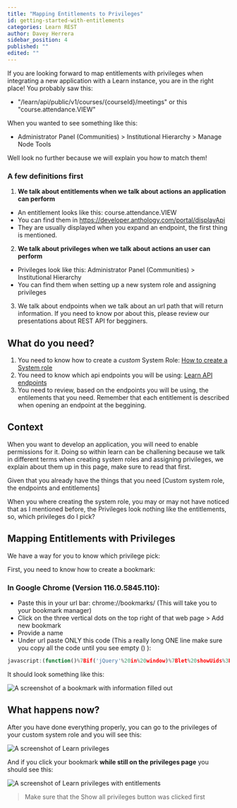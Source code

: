 ```yaml
---
title: "Mapping Entitlements to Privileges"
id: getting-started-with-entitlements
categories: Learn REST
author: Davey Herrera
sidebar_position: 4
published: ""
edited: ""
---
```


If you are looking forward to map entitlements with privileges when integrating a new application with a Learn instance, you are in the right place! You probably saw this:

- "/learn/api/public/v1/courses/{courseId}/meetings" or this "course.attendance.VIEW"

When you wanted to see something like this:

- Administrator Panel (Communities) > Institutional Hierarchy > Manage Node Tools

Well look no further because we will explain you how to match them!

### A few definitions first

1. **We talk about entitlements when we talk about actions an application can perform**

- An entitlement looks like this: course.attendance.VIEW
- You can find them in https://developer.anthology.com/portal/displayApi
- They are usually displayed when you expand an endpoint, the first thing is mentioned.

2. **We talk about privileges when we talk about actions an user can perform**

- Privileges look like this: Administrator Panel (Communities) > Institutional Hierarchy
- You can find them when setting up a new system role and assigning privileges

3. We talk about endpoints when we talk about an url path that will return information. If you need to know por about this, please review our presentations about REST API for begginers.

## What do you need?

1. You need to know how to create a _custom_ System Role: [How to create a System role](https://help.blackboard.com/Learn/Administrator/SaaS/User_Management/Roles_and_Privileges/System_Roles)
2. You need to know which api endpoints you will be using: [Learn API endpoints](https://developer.anthology.com/portal/displayApi)
3. You need to review, based on the endpoints you will be using, the entilements that you need. Remember that each entitlement is described when opening an endpoint at the beggining.

## Context

When you want to develop an application, you will need to enable permissions for it. Doing so within learn can be challening because we talk in different terms when creating system roles and assigning privileges, we explain about them up in this page, make sure to read that first.

Given that you already have the things that you need [Custom system role, the endpoints and entitlements]

When you where creating the system role, you may or may not have noticed that as I mentioned before, the Privileges look nothing like the entitlements, so, which privileges do I pick?

## Mapping Entitlements with Privileges

We have a way for you to know which privilege pick:

First, you need to know how to create a bookmark:

### In Google Chrome (Version 116.0.5845.110):

- Paste this in your url bar: chrome://bookmarks/ (This will take you to your bookmark manager)
- Click on the three vertical dots on the top right of that web page > Add new bookmark
- Provide a name
- Under url paste ONLY this code (This a really long ONE line make sure you copy all the code until you see empty () ):

```js
javascript:(function()%7Bif('jQuery'%20in%20window)%7Blet%20showUids%3D(jq)%3D%3E%7Bjq('tbody%23listContainer_databody%20%3E%20tr').each((i%2Ctr)%3D%3E%7B%20var%20val%20%3D%20jq('input%5Btype%3Dcheckbox%5D'%2C%20tr).prop('value')%3B%20jq('th'%2C%20tr).append('%3Cdiv%3E%3Ci%3E'%2Bval%2B'%3C%2Fi%3E%3C%2Fdiv%3E')%3B%20%7D)%7D%3Blet%20ws%3D%5B%5D%3Bws.push(window)%3Blet%20ifr%3DjQuery('iframe').prop('contentWindow')%3Bif(ifr)%7Bws.push(ifr)%3B%7Dws.forEach((w)%3D%3E%7BshowUids(w.jQuery)%3B%7D)%3B%7D%7D)()
```

It should look something like this:

![A screenshot of a bookmark with information filled out](/assets/img/mapping-entitlements-to-privileges-1.png)

## What happens now?

After you have done everything properly, you can go to the privileges of your custom system role and you will see this:

![A screenshot of Learn privileges](/assets/img/mapping-entitlements-to-privileges-2.png)

And if you click your bookmark **while still on the privileges page** you should see this:

![A screenshot of Learn privileges with entitlements](/assets/img/mapping-entitlements-to-privileges-3.png)

> Make sure that the Show all privileges button was clicked first
